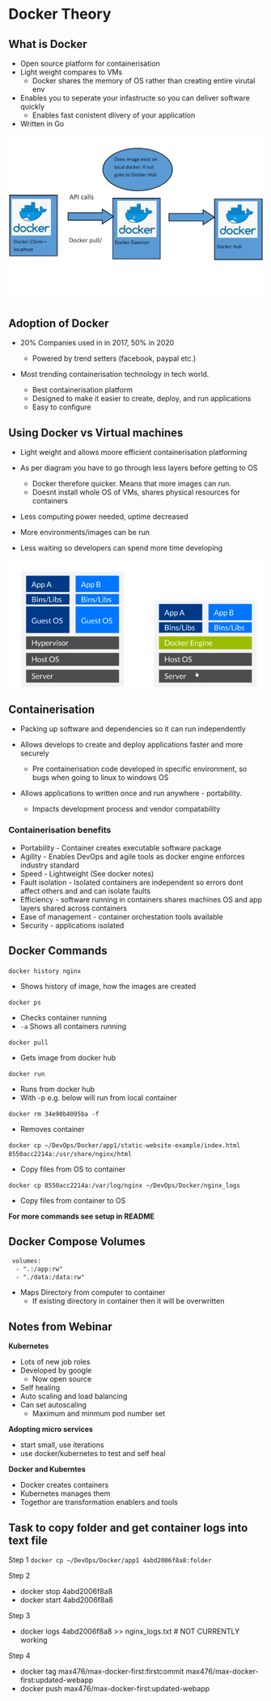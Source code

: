 # Docker Theory

## What is Docker

- Open source platform for containerisation
- Light weight compares to VMs
	- Docker shares the memory of OS rather than creating entire virutal env
- Enables you to seperate your infastructe so you can deliver software quickly
	- Enables fast conistent dlivery of your application
- Written in Go

![Docker_diagram](/images/Docker_diagram.PNG)

## Adoption of Docker

- 20% Companies used in in 2017, 50% in 2020
	- Powered by trend setters (facebook, paypal etc.)

- Most trending containerisation technology in tech world. 
	- Best containerisation platform
	- Designed to make it easier to create, deploy, and run applications
	- Easy to configure

## Using Docker vs Virtual machines

- Light weight and allows moore efficient containerisation platforming

- As per diagram you have to go through less layers before getting to OS
	- Docker therefore quicker. Means that more images can run.
	- Doesnt install whole OS of VMs, shares physical resources for containers

- Less computing power needed, uptime decreased
- More environments/images can be run
- Less waiting so developers can spend more time developing

![Docker_vs_VMs](/images/Docker_vs_VMs.PNG)

## Containerisation

- Packing up software and dependencies so it can run independently
- Allows develops to create and deploy applications faster and more securely
	- Pre containerisation code developed in specific environment, so bugs when going to linux to windows OS

- Allows applications to written once and run anywhere - portability.
	- Impacts development process and vendor compatability

### Containerisation benefits

- Portability - Container creates executable software package
- Agility - Enables DevOps and agile tools as docker engine enforces industry standard
- Speed - Lightweight (See docker notes)
- Fault isolation - Isolated containers are independent so errors dont affect others and and can isolate faults
- Efficiency - software running in containers shares machines OS and app layers shared across containers
- Ease of management - container orchestation tools available
- Security - applications isolated

## Docker Commands

```docker history nginx```

- Shows history of image, how the images are created

```docker ps```

- Checks container running
- ```-a``` Shows all containers running

```docker pull```

- Gets image from docker hub

```docker run```

- Runs from docker hub
- With -p e.g. below will run from local container

```docker rm 34e90b4095ba -f```

- Removes container

```docker cp ~/DevOps/Docker/app1/static-website-example/index.html 8550acc2214a:/usr/share/nginx/html```

- Copy files from OS to container

```docker cp 8550acc2214a:/var/log/nginx ~/DevOps/Docker/nginx_logs```

- Copy files from container to OS

**For more commands see setup in README**

## Docker Compose Volumes

```
 volumes:
  - ".:/app:rw"
  - "./data:/data:rw"
```

- Maps Directory from computer to container
	- If existing directory in container then it will be overwritten


## Notes from Webinar

**Kubernetes**

- Lots of new job roles
- Developed by google
	- Now open source
- Self healing
- Auto scaling and load balancing
- Can set autoscaling
	- Maximum and minmum pod number set

**Adopting micro services**

- start small, use iterations
- use docker/kubernetes to test and self heal

**Docker and Kuberntes**

- Docker creates containers
- Kubernetes manages them
- Togethor are transformation enablers and tools


## Task to copy folder and get container logs into text file

Step 1
```docker cp ~/DevOps/Docker/app1 4abd2006f8a8:folder```

Step 2 
- docker stop 4abd2006f8a8
- docker start 4abd2006f8a8

Step 3
- docker logs 4abd2006f8a8 >> nginx_logs.txt # NOT CURRENTLY working

Step 4
- docker tag max476/max-docker-first:firstcommit max476/max-docker-first:updated-webapp
- docker push max476/max-docker-first:updated-webapp
